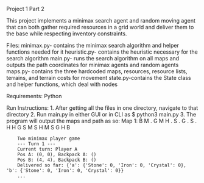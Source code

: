 Project 1 Part 2

This project implements a minimax search agent and random moving agent that can both gather required resources in a grid world and deliver them to the base while respecting inventory constraints.

Files:
    minimax.py- contains the minimax search algorithm and helper functions needed for it
    heuristic.py- contains the heuristic necessary for the search algorithm
    main.py- runs the search algorithm on all maps and outputs the path coordinates for minimax agents and random agents
    maps.py- contains the three hardcoded maps, resources, resource lists, terrains, and terrain costs for movement
    state.py-contains the State class and helper functions, which deal with nodes

Requirements:
    Python

Run Instructions:
    1. After getting all the files in one directory, navigate to that directory
    2. Run main.py in either GUI or in CLI as 
        $ python3 main.py
    3. The program will output the maps and path as so:
       Map 1:
        B M . G M
        H . S . G
        . S . H H
        G S M S H
        M S G H B

        Two minimax player game
        --- Turn 1 ---
        Current turn: Player A
        Pos A: (0, 0), Backpack A: ()
        Pos B: (4, 4), Backpack B: ()
        Delivered so far: {'a': {'Stone': 0, 'Iron': 0, 'Crystal': 0}, 'b': {'Stone': 0, 'Iron': 0, 'Crystal': 0}}
        ...

